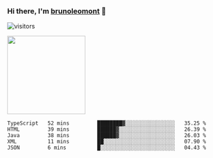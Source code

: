 ### Hi there, I'm [brunoleomont](https://www.linkedin.com/in/brunoleomont/) 👋

![visitors](https://visitor-badge.glitch.me/badge?page_id=page.id)

<img height="180em" src="https://github-readme-stats.vercel.app/api?username=brunoleomont&show_icons=true&hide_border=true&&count_private=true&include_all_commits=true" />

<!--START_SECTION:waka-->

```text
TypeScript   52 mins         ████████▓░░░░░░░░░░░░░░░░   35.25 %
HTML         39 mins         ██████▓░░░░░░░░░░░░░░░░░░   26.39 %
Java         38 mins         ██████▓░░░░░░░░░░░░░░░░░░   26.03 %
XML          11 mins         ██░░░░░░░░░░░░░░░░░░░░░░░   07.90 %
JSON         6 mins          █░░░░░░░░░░░░░░░░░░░░░░░░   04.43 %
```

<!--END_SECTION:waka-->

<!--
**brunoleomont/brunoleomont** is a ✨ _special_ ✨ repository because its `README.md` (this file) appears on your GitHub profile.

Here are some ideas to get you started:

- 🔭 I’m currently working on ...
- 🌱 I’m currently learning ...
- 👯 I’m looking to collaborate on ...
- 🤔 I’m looking for help with ...
- 💬 Ask me about ...
- 📫 How to reach me: ...
- 😄 Pronouns: ...
- ⚡ Fun fact: ...
-->
